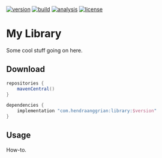 [![version](https://img.shields.io/maven-central/v/org.jetbrains.kotlin/kotlin-stdlib.svg)](https://search.maven.org/artifact/org.jetbrains.kotlin/kotlin-stdlib)
[![build](https://travis-ci.com/JetBrains/pty4j.svg)](https://www.travis-ci.com/github/JetBrains/pty4j)
[![analysis](https://img.shields.io/badge/code%20style-%E2%9D%A4-FF4081.svg)](https://ktlint.github.io/)
[![license](https://img.shields.io/github/license/hendraanggrian/kt-project-templates)](https://www.apache.org/licenses/LICENSE-2.0)

My Library
==========
Some cool stuff going on here.

Download
--------
```gradle
repositories {
    mavenCentral()
}

dependencies {
    implementation "com.hendraanggrian:library:$version"
}
```

Usage
-----
How-to.